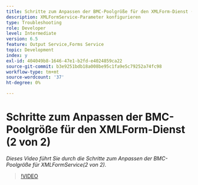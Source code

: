 ```yaml
---
title: Schritte zum Anpassen der BMC-Poolgröße für den XMLForm-Dienst (2 von 2)
description: XMLFormService-Parameter konfigurieren
type: Troubleshooting
role: Developer
level: Intermediate
version: 6.5
feature: Output Service,Forms Service
topic: Development
index: y
exl-id: 404049b8-1646-47e1-b2fd-e4024859ca22
source-git-commit: b3e9251bdb18a008be95c1fa9e5c79252a74fc98
workflow-type: tm+mt
source-wordcount: '37'
ht-degree: 0%

---
```



# Schritte zum Anpassen der BMC-Poolgröße für den XMLForm-Dienst (2 von 2)

*Dieses Video führt Sie durch die Schritte zum Anpassen der BMC-Poolgröße für XMLFormService(2 von 2).*

>[!VIDEO](https://video.tv.adobe.com/v/335553?quality=12&learn=on)
